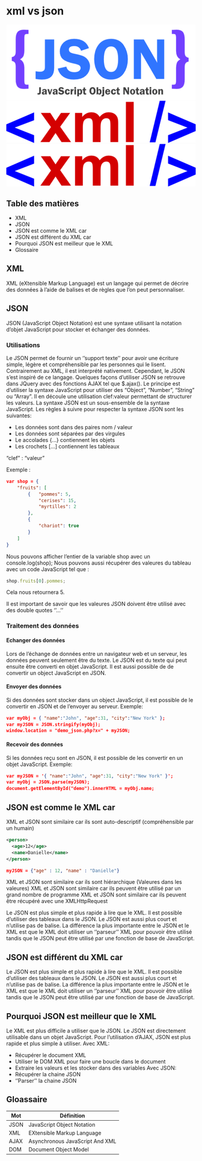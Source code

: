 # xml vs json
<div align="center">
<img src="/img/json.png"></img>
<img src="/img/xml.png"></img>
<img src="/img/xml.png"></img>
</div>

## Table des matières
- XML
- JSON
- JSON est comme le XML car
- JSON est différent du XML car
- Pourquoi JSON est meilleur que le XML
- Glossaire

## XML

XML (eXtensible Markup Language) est un langage qui permet de décrire des données à l’aide de balises et de règles que l’on peut personnaliser.

## JSON

JSON (JavaScript Object Notation) est une syntaxe utilisant la notation d’objet JavaScript pour stocker et échanger des données.

### Utilisations

Le JSON permet de fournir un ‘’support texte’’ pour avoir une écriture simple, légère et compréhensible par les personnes qui le lisent. Contrairement au XML, il est interprété nativement. Cependant, le JSON s’est inspiré de ce langage. 
Quelques façons d’utiliser JSON se retrouve dans JQuery avec des fonctions AJAX tel que $.ajax().
Le principe est d’utiliser la syntaxe JavaScript pour utiliser des “Object”, “Number”, “String” ou  “Array”. Il en découle une utilisation clef:valeur permettant de structurer les valeurs.
La syntaxe JSON est un sous-ensemble de la syntaxe JavaScript.
Les règles à suivre pour respecter la syntaxe JSON sont les suivantes:
- Les données sont dans des paires nom / valeur
- Les données sont séparées par des virgules
- Le accolades {...} contiennent les objets
- Les crochets [...] contiennent les tableaux

“clef” : “valeur”

Exemple :

```json
var shop = {
	"fruits": [
		{	"pommes": 5,
			"cerises": 15,
			"myrtilles": 2
		},
		{
			"chariot": true
		}
	]
}

```

Nous pouvons afficher l’entier de la variable shop avec un console.log(shop);
Nous pouvons aussi récupérer des valeures du tableau avec un code JavaScript tel que :

```javascript
shop.fruits[0].pommes; 
```
Cela nous retournera 5.

Il est important de savoir que les valeures JSON doivent être utilisé avec des double quotes ‘’...’’

### Traitement des données

#### Echanger des données

Lors de l’échange de données entre un navigateur web et un serveur, les données peuvent seulement être du texte. Le JSON est du texte qui peut ensuite être converti en objet JavaScript. Il est aussi possible de de convertir un object JavaScript en JSON.

#### Envoyer des données

Si des données sont stocker dans un object JavaScript, il est possible de le convertir en JSON et de l’envoyer au serveur.
Exemple:

```json
var myObj = { "name":"John", "age":31, "city":"New York" };
var myJSON = JSON.stringify(myObj);
window.location = "demo_json.php?x=" + myJSON; 
```

#### Recevoir des données

Si les données reçu sont en JSON, il est possible de les convertir en un objet JavaScript.
Exemple:

```json
var myJSON = '{ "name":"John", "age":31, "city":"New York" }';
var myObj = JSON.parse(myJSON);
document.getElementById("demo").innerHTML = myObj.name; 
```

## JSON est comme le XML car

XML et JSON sont similaire car ils sont auto-descriptif (compréhensible par un humain) 
```xml
<person> 
  <age>12</age> 
  <name>Danielle</name> 
</person>
```
```json
myJSON = {"age" : 12, "name" : "Danielle"}
```

XML et JSON sont similaire car ils sont hiérarchique (Valeures dans les valeures)
XML et JSON sont similaire car ils peuvent être utilisé par un grand nombre de programme
XML et JSON sont similaire car ils peuvent être récupéré avec une XMLHttpRequest

Le JSON est plus simple et plus rapide à lire que le XML. Il est possible d’utiliser des tableaux dans le JSON. Le JSON est aussi plus court et n’utilise pas de balise. La différence la plus importante entre le JSON et le XML est que le XML doit utiliser un ‘’parseur’’ XML pour pouvoir être utilisé tandis que le JSON peut être utilisé par une fonction de base de JavaScript.

## JSON est différent du XML car

Le JSON est plus simple et plus rapide à lire que le XML. Il est possible d’utiliser des tableaux dans le JSON. Le JSON est aussi plus court et n’utilise pas de balise. La différence la plus importante entre le JSON et le XML est que le XML doit utiliser un ‘’parseur’’ XML pour pouvoir être utilisé tandis que le JSON peut être utilisé par une fonction de base de JavaScript.

## Pourquoi JSON est meilleur que le XML

Le XML est plus difficile a utiliser que le JSON. Le JSON est directement utilisable dans un objet JavaScript.
Pour l’utilisation d’AJAX, JSON est plus rapide et plus simple à utiliser.
Avec XML:
- Récupérer le document XML
- Utiliser le DOM XML pour faire une boucle dans le document
- Extraire les valeurs et les stocker dans des variables
Avec JSON:
- Récupérer la chaine JSON
- ‘’Parser’’ la chaine JSON

## Gloassaire 

| Mot   | Définition                        |
|-------|-----------------------------------|
| JSON  | JavaScript Object Notation        |
| XML   | EXtensible Markup Language        |
| AJAX  | Asynchronous JavaScript And XML   |
| DOM   | Document Object Model             |
